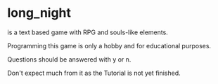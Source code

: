 # long_night

is a text based game with RPG and souls-like elements.

Programming this game is only a hobby and for educational purposes.

Questions should be answered with y or n.

Don't expect much from it as the Tutorial is not yet finished.
